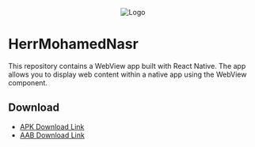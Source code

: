 <p align="center">
  <img src="[logo_image_url](https://raw.githubusercontent.com/Cat9199/HerrMohamedNasr/master/assets/cropped-herrmn-177x59.png)" alt="Logo">
</p>


# HerrMohamedNasr

This repository contains a WebView app built with React Native. The app allows you to display web content within a native app using the WebView component.

## Download
- [APK Download Link](link_to_your_apk_file)
- [AAB Download Link](link_to_your_aab_file)

